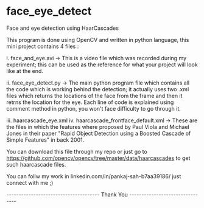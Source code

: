 # face_eye_detect
Face and eye detection using HaarCascades

This program is done using OpenCV and written in python language, this mini project contains 4 files :

i. face_and_eye.avi 
-> This is a video file which was recorded during my experiment; this can be used as the reference for what your project will look like at the end.

ii. face_eye_detect.py
-> The main python program file which contains all the code which is working behind the detection; it actually uses two .xml files which returns the locations of the face from the frame and then it retrns the location for the eye. 
Each line of code is explained using comment method in python, you won't face difficulty to go through it.

iii. haarcascade_eye.xml
iv. haarcascade_frontface_default.xml
 -> These are the files in which the features where proposed by Paul Viola and Michael Jones in their paper "Rapid Object Detection using a Boosted Cascade of Simple Features" in back 2001.
 
 You can download this file through my repo or just go to https://github.com/opencv/opencv/tree/master/data/haarcascades to get such haarcascade files.
 
 You can follw my work in linkedin.com/in/pankaj-sah-b7aa39186/ just connect with me ;)
 
-------------------------------------- Thank You --------------------------------
